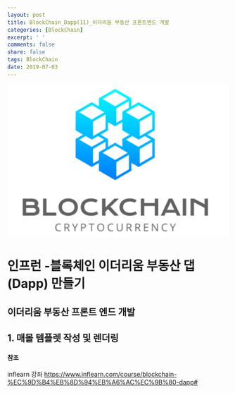 ```yaml
---
layout: post
title: BlockChain_Dapp(11)_이더리움 부동산 프론트엔드 개발
categories: [BlockChain]
excerpt: ' '
comments: false
share: false
tags: BlockChain
date: 2019-07-03
---
```


![No Image](/assets/logo/BlockChain.png)

# 인프런 -블록체인 이더리움 부동산 댑(Dapp) 만들기

## 이더리움 부동산 프론트 엔드 개발

## 1. 매몰 템플렛 작성 및 렌더링

#### 참조

inflearn 강좌
<https://www.inflearn.com/course/blockchain-%EC%9D%B4%EB%8D%94%EB%A6%AC%EC%9B%80-dapp#>

```

```
